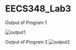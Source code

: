 # EECS348_Lab3

Output of Program 1

![output1](https://user-images.githubusercontent.com/91105614/217945194-e3788700-376c-4669-8e9f-849252f2245a.jpg)

Output of Program 2
![output2](https://user-images.githubusercontent.com/91105614/217945252-7ccb43ee-5517-4169-af43-6075986c4377.jpg)
